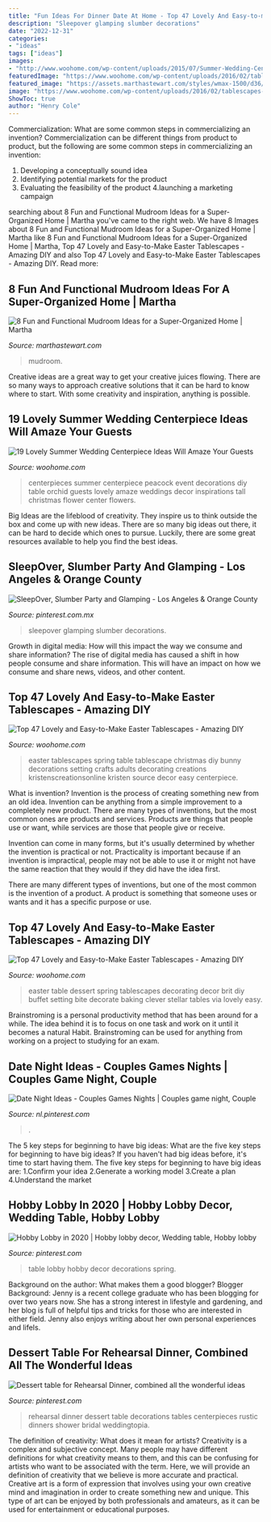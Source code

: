 ```yaml
---
title: "Fun Ideas For Dinner Date At Home - Top 47 Lovely And Easy-to-make Easter Tablescapes"
description: "Sleepover glamping slumber decorations"
date: "2022-12-31"
categories:
- "ideas"
tags: ["ideas"]
images:
- "http://www.woohome.com/wp-content/uploads/2015/07/Summer-Wedding-Centerpiece-Ideas-Woohome-14.jpg"
featuredImage: "https://www.woohome.com/wp-content/uploads/2016/02/tablescapes-for-easter-39.jpg"
featured_image: "https://assets.marthastewart.com/styles/wmax-1500/d36/chalkboard-design-mudroom-ideas-0816/chalkboard-design-mudroom-ideas-0816_0.jpg?itok=KvMRCQI2"
image: "https://www.woohome.com/wp-content/uploads/2016/02/tablescapes-for-easter-44.jpg"
ShowToc: true
author: "Henry Cole"
---
```



Commercialization: What are some common steps in commercializing an invention?
Commercialization can be different things from product to product, but the following are some common steps in commercializing an invention:
1. Developing a conceptually sound idea 
2. Identifying potential markets for the product 
3. Evaluating the feasibility of the product 
4.launching a marketing campaign 

	

		
searching about 8 Fun and Functional Mudroom Ideas for a Super-Organized Home | Martha you've came to the right web. We have 8 Images about 8 Fun and Functional Mudroom Ideas for a Super-Organized Home | Martha like 8 Fun and Functional Mudroom Ideas for a Super-Organized Home | Martha, Top 47 Lovely and Easy-to-Make Easter Tablescapes - Amazing DIY and also Top 47 Lovely and Easy-to-Make Easter Tablescapes - Amazing DIY. Read more:
		
    
## 8 Fun And Functional Mudroom Ideas For A Super-Organized Home | Martha

<img loading=lazy src="https://assets.marthastewart.com/styles/wmax-1500/d36/chalkboard-design-mudroom-ideas-0816/chalkboard-design-mudroom-ideas-0816_0.jpg?itok=KvMRCQI2" onerror="this.onerror=null;this.src='https://tse2.mm.bing.net/th?id=OIP.I1w3dNJU_OZCoZeqGoAe2wHaKh&amp;pid=15.1';" alt="8 Fun and Functional Mudroom Ideas for a Super-Organized Home | Martha">

_Source: marthastewart.com_

>mudroom. 

	

Creative ideas are a great way to get your creative juices flowing. There are so many ways to approach creative solutions that it can be hard to know where to start. With some creativity and inspiration, anything is possible.

    
## 19 Lovely Summer Wedding Centerpiece Ideas Will Amaze Your Guests

<img loading=lazy src="http://www.woohome.com/wp-content/uploads/2015/07/Summer-Wedding-Centerpiece-Ideas-Woohome-14.jpg" onerror="this.onerror=null;this.src='https://tse4.mm.bing.net/th?id=OIP.8WBAERcL6RrN4PWSyI59NQHaLH&amp;pid=15.1';" alt="19 Lovely Summer Wedding Centerpiece Ideas Will Amaze Your Guests">

_Source: woohome.com_

>centerpieces summer centerpiece peacock event decorations diy table orchid guests lovely amaze weddings decor inspirations tall christmas flower center flowers. 

	

Big Ideas are the lifeblood of creativity. They inspire us to think outside the box and come up with new ideas. There are so many big ideas out there, it can be hard to decide which ones to pursue. Luckily, there are some great resources available to help you find the best ideas.

    
## SleepOver, Slumber Party And Glamping - Los Angeles &amp; Orange County

<img loading=lazy src="https://i.pinimg.com/736x/46/cd/4c/46cd4ccfb552ca3e5b9ef94e59360ab9.jpg" onerror="this.onerror=null;this.src='https://tse2.mm.bing.net/th?id=OIP.obpCa53HTlA3nM-7kW3NogHaE8&amp;pid=15.1';" alt="SleepOver, Slumber Party and Glamping - Los Angeles &amp; Orange County">

_Source: pinterest.com.mx_

>sleepover glamping slumber decorations. 

	

Growth in digital media: How will this impact the way we consume and share information?
The rise of digital media has caused a shift in how people consume and share information. This will have an impact on how we consume and share news, videos, and other content.

    
## Top 47 Lovely And Easy-to-Make Easter Tablescapes - Amazing DIY

<img loading=lazy src="https://www.woohome.com/wp-content/uploads/2016/02/tablescapes-for-easter-44.jpg" onerror="this.onerror=null;this.src='https://tse1.mm.bing.net/th?id=OIP.KD0edYbj0zkNS3Spv5UMGgHaLG&amp;pid=15.1';" alt="Top 47 Lovely and Easy-to-Make Easter Tablescapes - Amazing DIY">

_Source: woohome.com_

>easter tablescapes spring table tablescape christmas diy bunny decorations setting crafts adults decorating creations kristenscreationsonline kristen source decor easy centerpiece. 

	

What is invention?
Invention is the process of creating something new from an old idea. Invention can be anything from a simple improvement to a completely new product. 
There are many types of inventions, but the most common ones are products and services. Products are things that people use or want, while services are those that people give or receive. 

Invention can come in many forms, but it's usually determined by whether the invention is practical or not. Practicality is important because if an invention is impractical, people may not be able to use it or might not have the same reaction that they would if they did have the idea first. 

There are many different types of inventions, but one of the most common is the invention of a product. A product is something that someone uses or wants and it has a specific purpose or use.

    
## Top 47 Lovely And Easy-to-Make Easter Tablescapes - Amazing DIY

<img loading=lazy src="https://www.woohome.com/wp-content/uploads/2016/02/tablescapes-for-easter-39.jpg" onerror="this.onerror=null;this.src='https://tse4.mm.bing.net/th?id=OIP.M-LDiEt7dr7K_3enX9HJQgHaJ6&amp;pid=15.1';" alt="Top 47 Lovely and Easy-to-Make Easter Tablescapes - Amazing DIY">

_Source: woohome.com_

>easter table dessert spring tablescapes decorating decor brit diy buffet setting bite decorate baking clever stellar tables via lovely easy. 

	

Brainstroming is a personal productivity method that has been around for a while. The idea behind it is to focus on one task and work on it until it becomes a natural Habit. Brainstroming can be used for anything from working on a project to studying for an exam.

    
## Date Night Ideas - Couples Games Nights | Couples Game Night, Couple

<img loading=lazy src="https://i.pinimg.com/736x/a2/dc/64/a2dc64afb4d35914c30c9b18f0b7da48.jpg" onerror="this.onerror=null;this.src='https://tse1.mm.bing.net/th?id=OIP.x7nhTw-aEBCRNxEtSSdcNwHaLH&amp;pid=15.1';" alt="Date Night Ideas - Couples Games Nights | Couples game night, Couple">

_Source: nl.pinterest.com_

>. 

	

The 5 key steps for beginning to have big ideas: What are the five key steps for beginning to have big ideas?
If you haven't had big ideas before, it's time to start having them. The five key steps for beginning to have big ideas are: 1.Confirm your idea 2.Generate a working model 3.Create a plan 4.Understand the market 
    
## Hobby Lobby In 2020 | Hobby Lobby Decor, Wedding Table, Hobby Lobby

<img loading=lazy src="https://i.pinimg.com/736x/6f/e3/93/6fe3933f62b78da2f4cef528db15b806.jpg" onerror="this.onerror=null;this.src='https://tse2.mm.bing.net/th?id=OIP.-U5jC6a9MMvCPcmPoIx4pQHaJ3&amp;pid=15.1';" alt="Hobby Lobby in 2020 | Hobby lobby decor, Wedding table, Hobby lobby">

_Source: pinterest.com_

>table lobby hobby decor decorations spring. 

	

Background on the author: What makes them a good blogger?
Blogger Background:
Jenny is a recent college graduate who has been blogging for over two years now. She has a strong interest in lifestyle and gardening, and her blog is full of helpful tips and tricks for those who are interested in either field. Jenny also enjoys writing about her own personal experiences and lifeIs.

    
## Dessert Table For Rehearsal Dinner, Combined All The Wonderful Ideas

<img loading=lazy src="https://i.pinimg.com/736x/6c/27/d0/6c27d067f0336ba422fc6f78f953158d.jpg" onerror="this.onerror=null;this.src='https://tse1.mm.bing.net/th?id=OIP.8eplV1zBiCGWKniYhsp5kQHaJ3&amp;pid=15.1';" alt="Dessert table for Rehearsal Dinner, combined all the wonderful ideas">

_Source: pinterest.com_

>rehearsal dinner dessert table decorations tables centerpieces rustic dinners shower bridal weddingtopia. 

	

The definition of creativity: What does it mean for artists?
Creativity is a complex and subjective concept. Many people may have different definitions for what creativity means to them, and this can be confusing for artists who want to be associated with the term. Here, we will provide an definition of creativity that we believe is more accurate and practical. Creative art is a form of expression that involves using your own creative mind and imagination in order to create something new and unique. This type of art can be enjoyed by both professionals and amateurs, as it can be used for entertainment or educational purposes.

